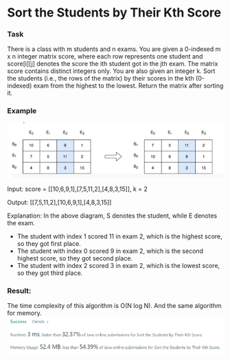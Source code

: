 #  Sort the Students by Their Kth Score

### Task

There is a class with m students and n exams. You are given a 0-indexed m x n integer matrix score, where each row 
represents one student and score[i][j] denotes the score the ith student got in the jth exam. 
The matrix score contains distinct integers only.
You are also given an integer k. Sort the students (i.e., the rows of the matrix) by their scores 
in the kth (0-indexed) exam from the highest to the lowest.
Return the matrix after sorting it.

### Example

![img.png](img.png)

Input: score = [[10,6,9,1],[7,5,11,2],[4,8,3,15]], k = 2

Output: [[7,5,11,2],[10,6,9,1],[4,8,3,15]]

Explanation: In the above diagram, S denotes the student, while E denotes the exam.
- The student with index 1 scored 11 in exam 2, which is the highest score, so they got first place.
- The student with index 0 scored 9 in exam 2, which is the second highest score, so they got second place.
- The student with index 2 scored 3 in exam 2, which is the lowest score, so they got third place.

### Result:

The time complexity of this algorithm is O(N log N). And the same algorithm for memory.
![img_1.png](img_1.png)
    